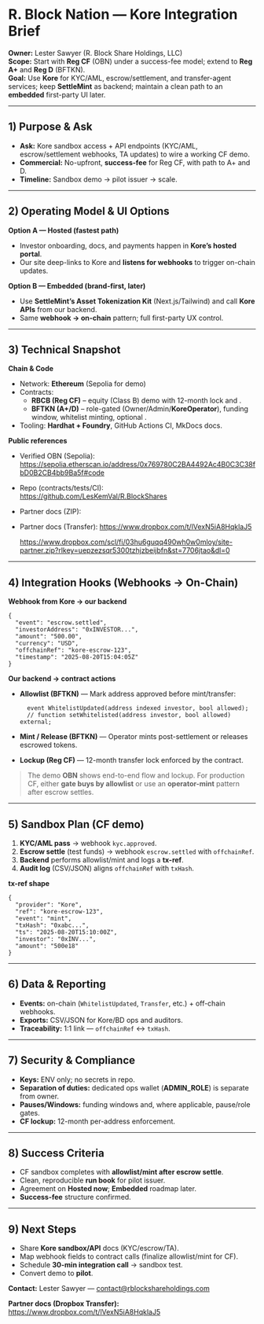 # R. Block Nation — Kore Integration Brief

**Owner:** Lester Sawyer (R. Block Share Holdings, LLC)  
**Scope:** Start with **Reg CF** (OBN) under a success-fee model; extend to **Reg A+** and **Reg D** (BFTKN).  
**Goal:** Use **Kore** for KYC/AML, escrow/settlement, and transfer-agent services; keep **SettleMint** as backend; maintain a clean path to an **embedded** first-party UI later.

---

## 1) Purpose & Ask

- **Ask:** Kore sandbox access + API endpoints (KYC/AML, escrow/settlement webhooks, TA updates) to wire a working CF demo.  
- **Commercial:** No-upfront, **success-fee** for Reg CF, with path to A+ and D.  
- **Timeline:** Sandbox demo → pilot issuer → scale.

---

## 2) Operating Model & UI Options

**Option A — Hosted (fastest path)**  
- Investor onboarding, docs, and payments happen in **Kore’s hosted portal**.  
- Our site deep-links to Kore and **listens for webhooks** to trigger on-chain updates.

**Option B — Embedded (brand-first, later)**  
- Use **SettleMint’s Asset Tokenization Kit** (Next.js/Tailwind) and call **Kore APIs** from our backend.  
- Same **webhook → on-chain** pattern; full first-party UX control.

---

## 3) Technical Snapshot

**Chain & Code**  
- Network: **Ethereum** (Sepolia for demo)  
- Contracts:  
  - **RBCB (Reg CF)** – equity (Class B) demo with 12-month lock and .  
  - **BFTKN (A+/D)** – role-gated (Owner/Admin/**KoreOperator**), funding window, whitelist minting, optional .  
- Tooling: **Hardhat + Foundry**, GitHub Actions CI, MkDocs docs.

**Public references**  
- Verified OBN (Sepolia):  
  <https://sepolia.etherscan.io/address/0x769780C2BA4492Ac4B0C3C38fbD0B2CB4bb9Ba5f#code>  
- Repo (contracts/tests/CI):  
  <https://github.com/LesKemVal/R.BlockShares>  
- Partner docs (ZIP):  
- Partner docs (Transfer): <https://www.dropbox.com/t/lVexN5iA8HqklaJ5>

  <https://www.dropbox.com/scl/fi/03hu6guqq490wh0w0mloy/site-partner.zip?rlkey=uepzezsqr5300tzhjzbeijbfn&st=7706jtao&dl=0>

---

## 4) Integration Hooks (Webhooks → On-Chain)

**Webhook from Kore → our backend**

    {
      "event": "escrow.settled",
      "investorAddress": "0xINVESTOR...",
      "amount": "500.00",
      "currency": "USD",
      "offchainRef": "kore-escrow-123",
      "timestamp": "2025-08-20T15:04:05Z"
    }

**Our backend → contract actions**

- **Allowlist (BFTKN)** — Mark address approved before mint/transfer:

        event WhitelistUpdated(address indexed investor, bool allowed);
        // function setWhitelisted(address investor, bool allowed) external;

- **Mint / Release (BFTKN)** — Operator mints post-settlement or releases escrowed tokens.  
- **Lockup (Reg CF)** — 12-month transfer lock enforced by the contract.

> The demo **OBN** shows end-to-end flow and lockup. For production CF, either **gate buys by allowlist** or use an **operator-mint** pattern after escrow settles.

---

## 5) Sandbox Plan (CF demo)

1. **KYC/AML pass** → webhook `kyc.approved`.  
2. **Escrow settle** (test funds) → webhook `escrow.settled` with `offchainRef`.  
3. **Backend** performs allowlist/mint and logs a **tx-ref**.  
4. **Audit log** (CSV/JSON) aligns `offchainRef` with `txHash`.

**tx-ref shape**

    {
      "provider": "Kore",
      "ref": "kore-escrow-123",
      "event": "mint",
      "txHash": "0xabc...",
      "ts": "2025-08-20T15:10:00Z",
      "investor": "0xINV...",
      "amount": "500e18"
    }

---

## 6) Data & Reporting

- **Events:** on-chain (`WhitelistUpdated`, `Transfer`, etc.) + off-chain webhooks.  
- **Exports:** CSV/JSON for Kore/BD ops and auditors.  
- **Traceability:** 1:1 link — `offchainRef` ↔ `txHash`.

---

## 7) Security & Compliance

- **Keys:** ENV only; no secrets in repo.  
- **Separation of duties:** dedicated ops wallet (**ADMIN_ROLE**) is separate from owner.  
- **Pauses/Windows:** funding windows and, where applicable, pause/role gates.  
- **CF lockup:** 12-month per-address enforcement.

---

## 8) Success Criteria

- CF sandbox completes with **allowlist/mint after escrow settle**.  
- Clean, reproducible **run book** for pilot issuer.  
- Agreement on **Hosted now**; **Embedded** roadmap later.  
- **Success-fee** structure confirmed.

---

## 9) Next Steps

- Share **Kore sandbox/API** docs (KYC/escrow/TA).  
- Map webhook fields to contract calls (finalize allowlist/mint for CF).  
- Schedule **30-min integration call** → sandbox test.  
- Convert demo to **pilot**.

**Contact:** Lester Sawyer — contact@rblockshareholdings.com


**Partner docs (Dropbox Transfer):** <https://www.dropbox.com/t/lVexN5iA8HqklaJ5>
